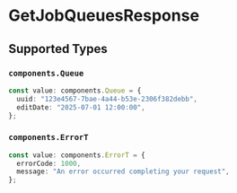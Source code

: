 # GetJobQueuesResponse


## Supported Types

### `components.Queue`

```typescript
const value: components.Queue = {
  uuid: "123e4567-7bae-4a44-b53e-2306f382debb",
  editDate: "2025-07-01 12:00:00",
};
```

### `components.ErrorT`

```typescript
const value: components.ErrorT = {
  errorCode: 1000,
  message: "An error occurred completing your request",
};
```

